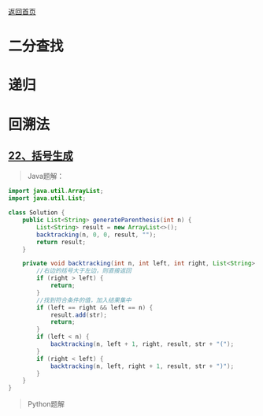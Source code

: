 <p> <a href="../README.md">返回首页</a></p>

# 二分查找

# 递归

# 回溯法
## [22、括号生成](https://leetcode-cn.com/problems/generate-parentheses/) 
> Java题解：
```java
import java.util.ArrayList;
import java.util.List;

class Solution {
    public List<String> generateParenthesis(int n) {
        List<String> result = new ArrayList<>();
        backtracking(n, 0, 0, result, "");
        return result;
    }

    private void backtracking(int n, int left, int right, List<String> result, String str) {
        //右边的括号大于左边，则直接返回
        if (right > left) {
            return;
        }
        //找到符合条件的值，加入结果集中
        if (left == right && left == n) {
            result.add(str);
            return;
        }
        if (left < n) {
            backtracking(n, left + 1, right, result, str + "(");
        }
        if (right < left) {
            backtracking(n, left, right + 1, result, str + ")");
        }
    }
}
```
> Python题解
```python

```